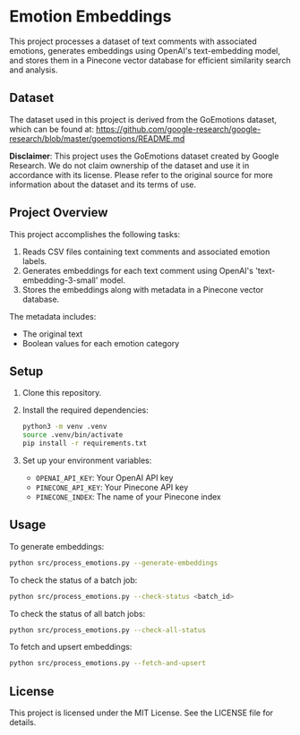 # Emotion Embeddings

This project processes a dataset of text comments with associated emotions, generates embeddings using OpenAI's text-embedding model, and stores them in a Pinecone vector database for efficient similarity search and analysis.

## Dataset

The dataset used in this project is derived from the GoEmotions dataset, which can be found at:
https://github.com/google-research/google-research/blob/master/goemotions/README.md

**Disclaimer**: This project uses the GoEmotions dataset created by Google Research. We do not claim ownership of the dataset and use it in accordance with its license. Please refer to the original source for more information about the dataset and its terms of use.

## Project Overview

This project accomplishes the following tasks:

1. Reads CSV files containing text comments and associated emotion labels.
2. Generates embeddings for each text comment using OpenAI's 'text-embedding-3-small' model.
3. Stores the embeddings along with metadata in a Pinecone vector database.

The metadata includes:

- The original text
- Boolean values for each emotion category

## Setup

1. Clone this repository.
2. Install the required dependencies:

   ```bash
   python3 -m venv .venv
   source .venv/bin/activate
   pip install -r requirements.txt
   ```

3. Set up your environment variables:
   - `OPENAI_API_KEY`: Your OpenAI API key
   - `PINECONE_API_KEY`: Your Pinecone API key
   - `PINECONE_INDEX`: The name of your Pinecone index

## Usage

To generate embeddings:

```bash
python src/process_emotions.py --generate-embeddings
```

To check the status of a batch job:

```bash
python src/process_emotions.py --check-status <batch_id>
```

To check the status of all batch jobs:

```bash
python src/process_emotions.py --check-all-status
```

To fetch and upsert embeddings:

```bash
python src/process_emotions.py --fetch-and-upsert
```

## License

This project is licensed under the MIT License. See the LICENSE file for details.
